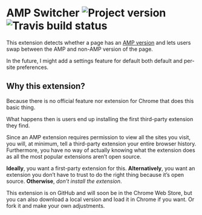 AMP Switcher ![Project version][] ![Travis build status][]
============
This extension detects whether a page has an [AMP version][] and lets users swap between the AMP and non-AMP version of the page.

In the future, I might add a settings feature for default both default and per-site preferences.

Why this extension?
-------------------
Because there is no official feature nor extension for Chrome that does this basic thing.

What happens then is users end up installing the first third-party extension they find.

Since an AMP extension requires permission to view all the sites you visit, you will, at minimum, tell a third-party extension your entire browser history. Furthermore, you have no way of actually knowing what the extension does as all the most popular extensions aren’t open source.

**Ideally**, you want a first-party extension for this. **Alternatively**, you want an extension you don’t have to trust to do the right thing because it’s open source. **Otherwise**, *don’t install the extension*.

This extension is on GitHub and will soon be in the Chrome Web Store, but you can also download a local version and load it in Chrome if you want. Or fork it and make your own adjustments.


[project version]: https://img.shields.io/github/release/ndarville/amp-switcher.svg
[travis build status]: https://travis-ci.org/ndarville/amp-switcher.svg?branch=master
[amp version]: https://www.ampproject.org/docs/guides/discovery
